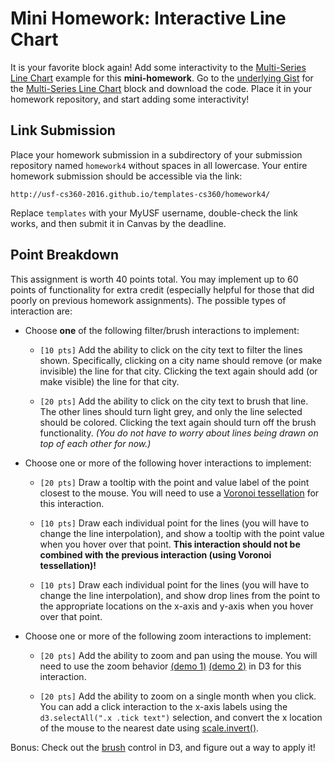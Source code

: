 # Mini Homework: Interactive Line Chart

It is your favorite block again! Add some interactivity to the [Multi-Series Line Chart](http://bl.ocks.org/mbostock/3884955) example for this **mini-homework**. Go to the [underlying Gist](https://gist.github.com/mbostock/3884955) for the [Multi-Series Line Chart](http://bl.ocks.org/mbostock/3884955) block and download the code. Place it in your homework repository, and start adding some interactivity!


## Link Submission

Place your homework submission in a subdirectory of your submission repository named `homework4` without spaces in all lowercase. Your entire homework submission should be accessible via the link:

```
http://usf-cs360-2016.github.io/templates-cs360/homework4/
```

Replace `templates` with your MyUSF username, double-check the link works, and then submit it in Canvas by the deadline.

## Point Breakdown

This assignment is worth 40 points total. You may implement up to 60 points of functionality for extra credit (especially helpful for those that did poorly on previous homework assignments). The possible types of interaction are:

- Choose **one** of the following filter/brush interactions to implement:

  - `[10 pts]` Add the ability to click on the city text to filter the lines shown. Specifically, clicking on a city name should remove (or make invisible) the line for that city. Clicking the text again should add (or make visible) the line for that city.
  
  - `[20 pts]` Add the ability to click on the city text to brush that line. The other lines should turn light grey, and only the line selected should be colored. Clicking the text again should turn off the brush functionality. *(You do not have to worry about lines being drawn on top of each other for now.)*

- Choose one or more of the following hover interactions to implement:
  
  - `[20 pts]` Draw a tooltip with the point and value label of the point closest to the mouse. You will need to use a [Voronoi tessellation](http://bl.ocks.org/mbostock/8033015) for this interaction.
  
  - `[10 pts]` Draw each individual point for the lines (you will have to change the line interpolation), and show a tooltip with the point value when you hover over that point. **This interaction should not be combined with the previous interaction (using Voronoi tessellation)!**
  
  - `[10 pts]` Draw each individual point for the lines (you will have to change the line interpolation), and show drop lines from the point to the appropriate locations on the x-axis and y-axis when you hover over that point.

- Choose one or more of the following zoom interactions to implement:

  - `[20 pts]` Add the ability to zoom and pan using the mouse. You will need to use the zoom behavior [(demo 1)](http://bl.ocks.org/mbostock/4015254) [(demo 2)](http://bl.ocks.org/mbostock/3892919) in D3 for this interaction.

  - `[20 pts]` Add the ability to zoom on a single month when you click. You can add a click interaction to the x-axis labels using the `d3.selectAll(".x .tick text")` selection, and convert the x location of the mouse to the nearest date using [scale.invert()](https://github.com/mbostock/d3/wiki/Time-Scales#invert).

Bonus: Check out the [brush](https://github.com/mbostock/d3/wiki/SVG-Controls) control in D3, and figure out a way to apply it!
